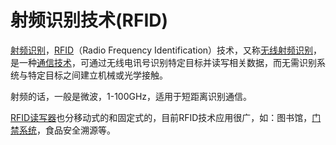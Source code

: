 # 射频识别技术(RFID)

[射频识别](https://baike.baidu.com/item/%E5%B0%84%E9%A2%91%E8%AF%86%E5%88%AB/2510798)，[RFID](https://baike.baidu.com/item/RFID)（Radio Frequency Identification）技术，又称[无线射频识别](https://baike.baidu.com/item/%E6%97%A0%E7%BA%BF%E5%B0%84%E9%A2%91%E8%AF%86%E5%88%AB/12219243)，是一种[通信技术](https://baike.baidu.com/item/%E9%80%9A%E4%BF%A1%E6%8A%80%E6%9C%AF/2865397)，可通过无线电讯号识别特定目标并读写相关数据，而无需识别系统与特定目标之间建立机械或光学接触。

射频的话，一般是微波，1-100GHz，适用于短距离识别通信。

[RFID读写器](https://baike.baidu.com/item/RFID%E8%AF%BB%E5%86%99%E5%99%A8)也分移动式的和固定式的，目前RFID技术应用很广，如：图书馆，[门禁系统](https://baike.baidu.com/item/%E9%97%A8%E7%A6%81%E7%B3%BB%E7%BB%9F/2959386)，食品安全溯源等。